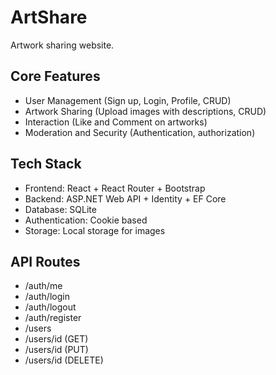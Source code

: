 # ArtShare
Artwork sharing website.

## Core Features
- User Management (Sign up, Login, Profile, CRUD)
- Artwork Sharing (Upload images with descriptions, CRUD)
- Interaction (Like and Comment on artworks)
- Moderation and Security (Authentication, authorization)

## Tech Stack
- Frontend: React + React Router + Bootstrap
- Backend: ASP.NET Web API + Identity + EF Core
- Database: SQLite 
- Authentication: Cookie based
- Storage: Local storage for images

## API Routes 
- /auth/me
- /auth/login
- /auth/logout
- /auth/register
- /users
- /users/id (GET)
- /users/id (PUT)
- /users/id (DELETE)
